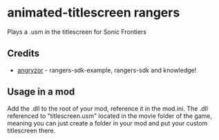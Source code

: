 # animated-titlescreen rangers

Plays a .usm in the titlescreen for Sonic Frontiers

## Credits

- [angryzor](www.github.com/angryzor) - rangers-sdk-example, rangers-sdk and knowledge!

## Usage in a mod

Add the .dll to the root of your mod, reference it in the mod.ini. The .dll referenced to "titlescreen.usm" located in the movie folder of the game, meaning you can just create a folder in your mod and put your custom titlescreen there.
